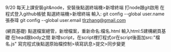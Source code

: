 9/20
每天上課安裝git&node，安裝後點選終端機>新增終端 打node跟git啟用
在程式登入github帳號
點選終端機>新增終端 輸入:
git config --global user.name 張泰瑋
git config --global user.email tlrzhang@gmail.com

(網頁基礎)
點選檔案總管，新增檔案，重新命名:檔名.html
輸入html:5建構網頁基礎
在head跟body之間
新增script，在script裡打程式or在script後面加src:"檔名.js"
寫完程式後點選原始檔控制>填寫訊息>提交>同步變更